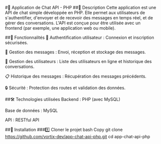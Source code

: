 #🚀 Application de Chat API - PHP
##📌 Description
Cette application est une API de chat simple développée en PHP. Elle permet aux utilisateurs de s'authentifier, d'envoyer et de recevoir des messages en temps réel, et de gérer des conversations. L'API est conçue pour être utilisée avec un frontend (par exemple, une application web ou mobile).

##🚀 Fonctionnalités
🔑 Authentification utilisateur : Connexion et inscription sécurisées.

💬 Gestion des messages : Envoi, réception et stockage des messages.

👥 Gestion des utilisateurs : Liste des utilisateurs en ligne et historique des conversations.

📋 Historique des messages : Récupération des messages précédents.

🔒 Sécurité : Protection des routes et validation des données.

##🛠️ Technologies utilisées
Backend : PHP (avec MySQL)

Base de données : MySQL

API : RESTful API

##🎯 Installation
###1️⃣ Cloner le projet
bash
Copy
git clone https://github.com/vortix-dev/app-chat-api-php.git
cd app-chat-api-php
